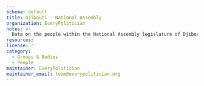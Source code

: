 ```yaml
---
schema: default
title: Djibouti — National Assembly
organization: EveryPolitician
notes: >-
  Data on the people within the National Assembly legislature of Djibouti.
resources:
license: ''
category:
  - Groups & Bodies
  - People
maintainer: EveryPolitician
maintainer_email: team@everypolitician.org
---
```

